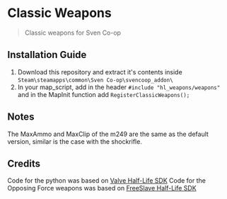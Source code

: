 # Classic Weapons
> Classic weapons for Sven Co-op

## Installation Guide

1. Download this repository and extract it's contents inside `Steam\steamapps\common\Sven Co-op\svencoop_addon\`
2. In your map_script, add in the header `#include "hl_weapons/weapons"` and in the MapInit function add `RegisterClassicWeapons();`

## Notes

The MaxAmmo and MaxClip of the m249 are the same as the default version, similar is the case with the shockrifle.

## Credits

Code for the python  was based on [Valve Half-Life SDK](https://github.com/ValveSoftware/halflife)
Code for the Opposing Force weapons was based on [FreeSlave Half-Life SDK](https://github.com/FreeSlave/hlsdk-xash3d)
